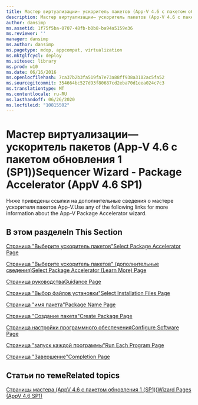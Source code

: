 ```yaml
---
title: Мастер виртуализации— ускоритель пакетов (App-V 4.6 с пакетом обновления 1 (SP1))
description: Мастер виртуализации— ускоритель пакетов (App-V 4.6 с пакетом обновления 1 (SP1))
author: dansimp
ms.assetid: 1f75f5ba-0707-48fb-b0b8-ba94a5159e36
ms.reviewer: ''
manager: dansimp
ms.author: dansimp
ms.pagetype: mdop, appcompat, virtualization
ms.mktglfcycl: deploy
ms.sitesec: library
ms.prod: w10
ms.date: 06/16/2016
ms.openlocfilehash: 7ca37b2b3fa519fa7e73a88ff938a3102ac5fa52
ms.sourcegitcommit: 354664bc527d93f80687cd2eba70d1eea024c7c3
ms.translationtype: MT
ms.contentlocale: ru-RU
ms.lasthandoff: 06/26/2020
ms.locfileid: "10815502"
---
```

# <span data-ttu-id="19749-103">Мастер виртуализации— ускоритель пакетов (App-V 4.6 с пакетом обновления 1 (SP1))</span><span class="sxs-lookup"><span data-stu-id="19749-103">Sequencer Wizard - Package Accelerator (AppV 4.6 SP1)</span></span>


<span data-ttu-id="19749-104">Ниже приведены ссылки на дополнительные сведения о мастере ускорителя пакетов App-V.</span><span class="sxs-lookup"><span data-stu-id="19749-104">Use any of the following links for more information about the App-V Package Accelerator wizard.</span></span>

## <span data-ttu-id="19749-105">В этом разделе</span><span class="sxs-lookup"><span data-stu-id="19749-105">In This Section</span></span>


<a href="" id="select-package-accelerator-page"></a>[<span data-ttu-id="19749-106">Страница "Выберите ускоритель пакетов"</span><span class="sxs-lookup"><span data-stu-id="19749-106">Select Package Accelerator Page</span></span>](select-package-accelerator-page.md)  

<a href="" id="select-package-accelerator--learn-more--page"></a>[<span data-ttu-id="19749-107">Страница "Выберите ускоритель пакетов" (дополнительные сведения)</span><span class="sxs-lookup"><span data-stu-id="19749-107">Select Package Accelerator (Learn More) Page</span></span>](select-package-accelerator--learn-more--page.md)  

<a href="" id="guidance-page"></a>[<span data-ttu-id="19749-108">Страница руководства</span><span class="sxs-lookup"><span data-stu-id="19749-108">Guidance Page</span></span>](guidance-page-app-v-46-sp1.md)  

<a href="" id="select-installation-files-page"></a>[<span data-ttu-id="19749-109">Страница "Выбор файлов установки"</span><span class="sxs-lookup"><span data-stu-id="19749-109">Select Installation Files Page</span></span>](select-installation-files-page-app-v-46-sp1.md)  

<a href="" id="package-name-page"></a>[<span data-ttu-id="19749-110">Страница "имя пакета"</span><span class="sxs-lookup"><span data-stu-id="19749-110">Package Name Page</span></span>](package-name-page--app-v-46-sp1.md)  

<a href="" id="create-package-page"></a>[<span data-ttu-id="19749-111">Страница "Создание пакета"</span><span class="sxs-lookup"><span data-stu-id="19749-111">Create Package Page</span></span>](create-package-page--app-v-46-sp1.md)  

<a href="" id="configure-software-page"></a>[<span data-ttu-id="19749-112">Страница настройки программного обеспечения</span><span class="sxs-lookup"><span data-stu-id="19749-112">Configure Software Page</span></span>](configure-software-page-app-v-46-sp1.md)  

<a href="" id="run-each-program-page"></a>[<span data-ttu-id="19749-113">Страница "запуск каждой программы"</span><span class="sxs-lookup"><span data-stu-id="19749-113">Run Each Program Page</span></span>](run-each-program-page-app-v-46-sp1.md)  

<a href="" id="completion-page"></a>[<span data-ttu-id="19749-114">Страница "Завершение"</span><span class="sxs-lookup"><span data-stu-id="19749-114">Completion Page</span></span>](completion-page-package-accelerator.md)  

## <span data-ttu-id="19749-115">Статьи по теме</span><span class="sxs-lookup"><span data-stu-id="19749-115">Related topics</span></span>


[<span data-ttu-id="19749-116">Страницы мастера (AppV 4.6 с пакетом обновления 1 (SP1))</span><span class="sxs-lookup"><span data-stu-id="19749-116">Wizard Pages (AppV 4.6 SP1)</span></span>](wizard-pages--appv-46-sp1-.md)

 

 






